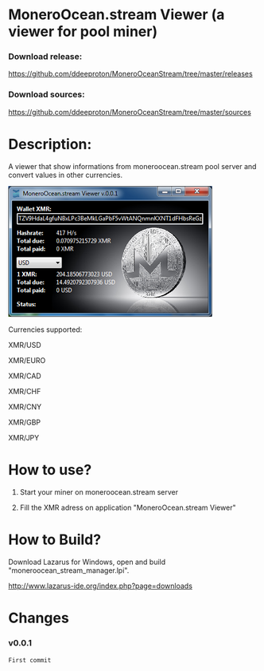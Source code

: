 # MoneroOcean.stream Viewer (a viewer for pool miner)

### Download release:

https://github.com/ddeeproton/MoneroOceanStream/tree/master/releases

### Download sources:

https://github.com/ddeeproton/MoneroOceanStream/tree/master/sources

# Description: 

A viewer that show informations from moneroocean.stream pool server and convert values in other currencies. 

![](preview.png)

Currencies supported:

XMR/USD

XMR/EURO

XMR/CAD

XMR/CHF

XMR/CNY

XMR/GBP

XMR/JPY

# How to use?

1. Start your miner on moneroocean.stream server

2. Fill the XMR adress on application "MoneroOcean.stream Viewer"

# How to Build? 

Download Lazarus for Windows, open and build "moneroocean_stream_manager.lpi". 

http://www.lazarus-ide.org/index.php?page=downloads

# Changes

### v0.0.1 
	First commit

